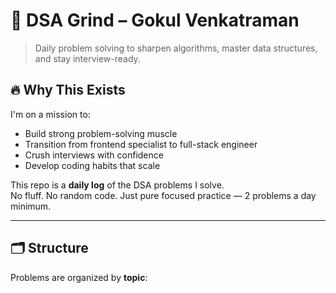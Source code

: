 
# 📘 DSA Grind – Gokul Venkatraman

> Daily problem solving to sharpen algorithms, master data structures, and stay interview-ready.

## 🔥 Why This Exists

I'm on a mission to:
- Build strong problem-solving muscle
- Transition from frontend specialist to full-stack engineer
- Crush interviews with confidence
- Develop coding habits that scale

This repo is a **daily log** of the DSA problems I solve.  
No fluff. No random code. Just pure focused practice — 2 problems a day minimum.

---

## 🗂️ Structure

Problems are organized by **topic**:


